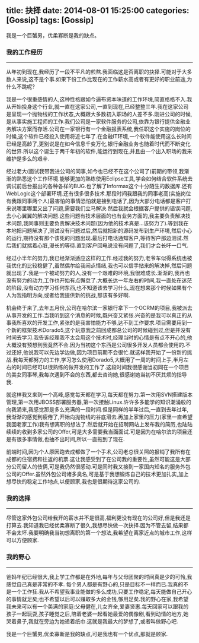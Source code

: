 title: 抉择
date: 2014-08-01 15:25:00
categories: [Gossip]
tags: [Gossip]
---

我是一个巨蟹男，优柔寡断是我的缺点。

### 我的工作经历
--------------
从年初到现在,我经历了一段不平凡的煎熬.我面临这是否离职的抉择.可能对于大多数人来说,这不是个事.如果下份工作比现在的工作薪水高或者有更好的职业前途,为什么不跳呢?

我是一个很重感情的人,这种性格跟如今遍布资本味道的工作环境,简直格格不入.我从开始投身这个行业,就一直在这家公司,一直到现在,已经整整三年.我在这家公司是呈现一个抛物线的工作状态,大概跟大多数初入职场的人差不多.刚进公司的时候,是从事实施工程师的工作.我们公司是一家软件服务的公司,依靠为银行提供金融业务解决方案而存活.公司在一家银行有一个金融报表系统,我任职这个实施的岗位的时候,这个软件已经投入使用将近七年了.在金融IT环境,一个软件能使用这么长时间已经是高龄了,更别说是在如今信息千变万化,银行金融业务也随着时代而不断变化的世界.所以这个诞生于两千年初的软件,能运行到现在,并且由一个出入职场的我来维护是多么的艰辛.

经过老大(面试我带我进公司的同事,如今也已经不在这个公司了)前期的带领,我渐渐的熟悉这个工作环境.能够更加的熟练使用Eclipse工具,学会如何结合软件系统去调试前后台报出的各种各样的BUG.也了解了Informax这个十分陌生的数据库.还有WebLogic这个部署环境.还有很多很多技术.那段时间我跟我的同事老高(实施岗位有我跟同事两个人)最害怕的事情恐怕就是接到电话了,因为大部分电话都是客户打来说哪里哪里又出了问题,需要我们立马解决.然后我就会根据客户提供的错误问题,去小心翼翼的解决问题.这些问题有技术层面的也有业务方面的,我主要负责解决技术问题,我同事则主要负责解决技术问题(因为他的技术真是...该努力了).等到我在本地把问题解决了,测试没有问题过后,然后就把新的源码发布到生产环境,然后小心的运行,期待没有那个该死的问题出现.最后打电话通知客户,等待客户那边测试.然后我们就揣着心脏,漫长的等待.直到客户回电说没有问题了,我们才会长吁一口气.

经过小半年的努力,我已经渐渐适应这样的工作.经过我的努力,老爷车似得系统也被我优化的比较稳健了,虽然偶尔给我闹点情绪,我也可以信手拈来的解决掉,然后问题就出现了.我是一个被动努力的人,没有一个艰难的环境,我很难成长.渐渐的,我再也没有努力的动力,工作也开始有点懈怠了.大概长达一年左右的时间,我一直处在迷茫的阶段,没有动力学习任何东西,也不知道该去学习什么,现在想来那个时候如果有个人为我指明方向,或者给我提供新的挑战,那该有多好啊.

机会终于来了,去年五月份,公司在哈尔滨一家银行拿下一个OCRM的项目,我被派去从事开发的工作.当我听到这个消息的时候,既兴奋又紧张.兴奋的是我可以真正的从事我所喜欢的开发工作,紧张的是我害怕能力不够,达不到工作要求.项目需要用到一个新的框架技术Dorado5,这个玩意我之前回成都总公司的时候碰到过,但是并没有时间去学习.我告诉经理我不太会用这个技术时,经理当时的心情是有点不开心的,他大概没有预想到我竟然不会.因为当初这个东西是公司很多开发人员都会使用的.不过还好,他说我可以先边学边做,因为项目前期不会很忙.就这样我开始了一份新的挑战.我每天都努力的工作,学习怎么使用Dorado5,大概用了一周的时间上手,半月左右的时间已经可以很熟练的做开发的工作了.这段时间我很感谢当初同在一个项目的美女同事琴,我每次遇到不会的东西,都去咨询她,很感谢她当初不厌其烦的指导我.

就这样我又来到一个高峰,感觉每天都在学习,每天都在努力.第一次用SVN搭建版本管理,第一次用JBOSS部署服务器,第一次接触Linux.许许多多能学的知识潮涌般的向我涌来,我感觉那是多么充满的一段时间.但是同样的半年过后,一直到去年过年,我渐渐的感觉到疲倦了,开始向抛物线的谷底滑去.再加上家里的压力(家里一直希望我回老家工作)我有想离职的想法了.然后就开始在招聘网站上发布我的简历,也陆陆续续的收到多家公司的Offer,可是大多需要我当面面试.可是因为在哈尔滨的项目还是有很多事情做,也抽不出时间,所以一直拖到了现在.

前端时间,因为个人原因跑去成都做了一个手术,公司老总很关照的报销了我所有在成都的住宿费和往返的机票.这让我感受到了在公司我的重要性,虽然可能这是大部分公司留人的伎俩,可是我仍然很感动.可是同时我又接到一家国内知名的服务外包公司的Offer.虽然外包公司诸多臭名,可是基于我想锻炼自己的技术更加扎实,加上想尽快的稳定工作地点,以便顾家,我也是很期待这家公司的.

### 我的选择
------

尽管这家外包公司给我开的薪水并不是很高,福利更没有现在的公司好,但是我还是打算去.我知道我已经优柔寡断了很久,我想尽快做一次抉择.因为不管去留,结果都不会太坏.我要明确我当初想离职的第一个想法,我希望在离家近点的城市工作,这样可以方便顾家.

### 我的野心
-----------

爸妈年纪已经很大,我上学工作都是在外地,每年与父母团聚的时间真是少的可怜,我感觉自己真是非常的不孝.
每个男人都是有野心的,只是目标不一样而已.我真的不是一个工作狂.我从不希望我事业能做的多么成功,只要工作稳定,每天能做自己开心的事情就足矣;也不希望以后可以赚取多大的金钱,够用足矣.我的野心在家,我希望我未来可以有一个美满的家庭:父母健在,儿女齐全,爱妻贤惠.每天回家可以跟我的孩子一起玩耍,孩子睡觉之后,陪着老婆一起看她最爱的偶像剧,看到动情的地方,她哭着鼻子,我就在旁边为她递着纸巾.这就是我最大的梦想了,或者叫做野心吧.

我是一个巨蟹男,优柔寡断是我的缺点,可是我也有一个优点,那就是顾家.
